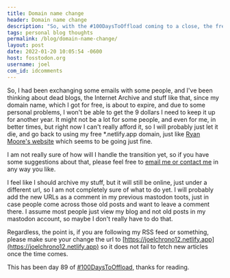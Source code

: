 ```yaml
---
title: Domain name change
header: Domain name change
description: "So, with the #100DaysToOffload coming to a close, the free domain I got is also about to end, I am still thinking on what to do about it."
tags: personal blog thoughts
permalink: /blog/domain-name-change/
layout: post
date: 2022-01-20 10:05:54 -0600
host: fosstodon.org
username: joel
com_id: idcomments
---
```


So, I had been exchanging some emails with some people, and I've been thinking about dead blogs, the Internet Archive and stuff like that, since my domain name, which I got for free, is about to expire, and due to some personal problems, I won't be able to get the 9 dollars I need to keep it up for another year. It might not be a lot for some people, and even for me, in  better times, but right now I can't really afford it, so I will probably just let it die, and go back to using my free *.netlify.app domain, just like [Ryan Moore's website](https://rmooreblog.netlify.app/) which seems to be going just fine.

I am not really sure of how will I handle the transition yet, so if you have some suggestions about that, please feel free to [email me or contact me](/contact) in any way you like.

I feel like I should archive my stuff, but it will still be online, just under a different url, so I am not completely sure of what to do yet. I will probably add the new URLs as a comment in my previous mastodon toots, just in case people come across those old posts and want to leave a comment there. I assume most people just view my blog and not old posts in my mastodon account, so maybe I don't really have to do that.

Regardless, the point is, if you are following my RSS feed or something, please make sure your change the url to [https://joelchrono12.netlify.app](https://joelchrono12.netlify.app) so it does not fail to fetch new articles once the time comes. 

This has been day 89 of [#100DaysToOffload](https://100daystooffload.com), thanks for reading.
